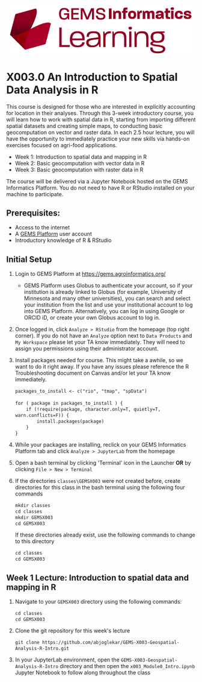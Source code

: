 <img src="images/GEMS Informatics Learning.png" width=600 alt="GEMS Learning Logo" title="GEMS Learning" />

# X003.0 An Introduction to Spatial Data Analysis in R

This course is designed for those who are interested in explicitly accounting for location in their analyses. Through this 3-week introductory course, you will learn how to work with spatial data in R, starting from importing different spatial datasets and creating simple maps, to conducting basic geocomputation on vector and raster data. In each 2.5 hour lecture, you will have the opportunity to immediately practice your new skills via hands-on exercises focused on agri-food applications. 

- Week 1: Introduction to spatial data and mapping in R
- Week 2: Basic geocomputation with vector data in R
- Week 3: Basic geocomputation with raster data in R 

The course will be delivered via a Jupyter Notebook hosted on the GEMS Informatics Platform. You do not need to have R or RStudio installed on your machine to participate.

## Prerequisites: 
- Access to the internet
- A [GEMS Platform](https://gems.agroinformatics.org/webui/#) user account
- Introductory knowledge of R & RStudio  

## Initial Setup
1. Login to GEMS Platform at https://gems.agroinformatics.org/
    - GEMS Platform uses Globus to authenticate your account, so if your institution is already linked to Globus (for example, University of Minnesota and many other universities), you can search and select your institution from the list and use your institutional account to log into GEMS Platform. Alternatively, you can log in using Google or ORCID iD, or create  your own Globus account to log in.   
    
2. Once logged in, click `Analyze > RStudio` from the homepage (top right corner). If you do not have an `Analyze` option next to `Data Products` and `My Workspace` please let your TA know immediately. They will need to assign you permissions using their administrator account. 

3. Install packages needed for course. This might take a awhile, so we want to do it right away. If you have any issues please reference the R Troubleshooting document on Canvas and/or let your TA know immediately. 
    ```shell
    packages_to_install <- c("rio", "tmap", "spData")
    
    for ( package in packages_to_install ) {
        if (!require(package, character.only=T, quietly=T, warn.conflicts=F)) {
            install.packages(package)
        }
    }
    ```

4. While your packages are installing, reclick on your GEMS Informatics Platform tab and click `Analyze > JupyterLab` from the homepage

5. Open a bash terminal by clicking 'Terminal' icon in the Launcher **OR** by clicking `File > New > Terminal`

6. If the directories `classes\GEMSX003` were not created before, create directories for this class in the bash terminal using the following four commands  
    ```shell
    mkdir classes  
    cd classes  
    mkdir GEMSX003  
    cd GEMSX003
    ```  
    If these directories already exist, use the following commands to change to this directory
    ```shell
    cd classes
    cd GEMSX003
    ```
    
    
## Week 1 Lecture: Introduction to spatial data and mapping in R
1. Navigate to your `GEMSX003` directory using the following commands:
    ```shell
    cd classes
    cd GEMSX003
    ```
2. Clone the git repository for this week's lecture  
    ```shell
    git clone https://github.com/abjoglekar/GEMS-X003-Geospatial-Analysis-R-Intro.git
    ```
3. In your JupyterLab environment, open the `GEMS-X003-Geospatial-Analysis-R-Intro` directory and then open the `x003_Module0_Intro.ipynb` Jupyter Notebook to follow along throughout the class 

